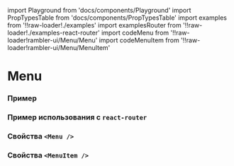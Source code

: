 import Playground from 'docs/components/Playground'
import PropTypesTable from 'docs/components/PropTypesTable'
import examples from '!!raw-loader!./examples'
import examplesRouter from '!!raw-loader!./examples-react-router'
import codeMenu from '!!raw-loader!rambler-ui/Menu/Menu'
import codeMenuItem from '!!raw-loader!rambler-ui/Menu/MenuItem'

# Menu

### Пример
<Playground code={examples} />

### Пример использования с `react-router`
<Playground code={examplesRouter} canEdit={false} showPreview={false} />

### Свойства `<Menu />`
<PropTypesTable code={codeMenu} />

### Свойства `<MenuItem />`
<PropTypesTable code={codeMenuItem} />
